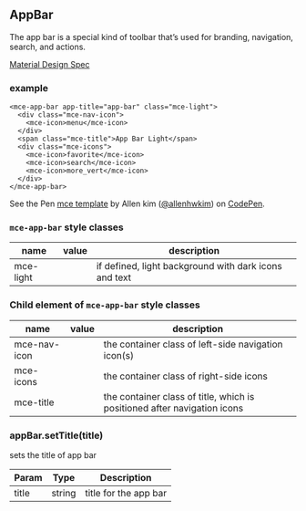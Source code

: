 <a name="AppBar"></a>

## AppBar
The app bar is a special kind of toolbar that’s used for branding, navigation, search, and actions.

[Material Design Spec](https://material.io/guidelines/layout/structure.html#structure-app-bar)

### example
```
<mce-app-bar app-title="app-bar" class="mce-light">
  <div class="mce-nav-icon">
    <mce-icon>menu</mce-icon>
  </div>
  <span class="mce-title">App Bar Light</span>
  <div class="mce-icons">
    <mce-icon>favorite</mce-icon>
    <mce-icon>search</mce-icon>
    <mce-icon>more_vert</mce-icon>
  </div>
</mce-app-bar>
```

<p datmce-height="300" datmce-theme-id="32189" datmce-slug-hash="EobYmr" datmce-default-tab="html,result" datmce-user="allenhwkim" datmce-embed-version="2" datmce-pen-title="mce template" class="codepen">See the Pen <a href="https://codepen.io/allenhwkim/pen/PEJKKo/">mce template</a> by Allen kim (<a href="https://codepen.io/allenhwkim">@allenhwkim</a>) on <a href="https://codepen.io">CodePen</a>.</p>
<script async src="https://production-assets.codepen.io/assets/embed/ei.js"></script>

### `mce-app-bar` style classes
 |name|value|description|
 |---|---|---|
 |mce-light| | if defined, light background with dark icons and text


### Child element of `mce-app-bar` style classes
 |name|value|description|
 |---|---|---|
 |mce-nav-icon| | the container class of left-side navigation icon(s)
 |mce-icons| | the container class of right-side icons
 |mce-title| | the container class of title, which is positioned after navigation icons

<a name="AppBar+setTitle"></a>

### appBar.setTitle(title)
sets the title of app bar


| Param | Type | Description |
| --- | --- | --- |
| title | string | title for the app bar |

